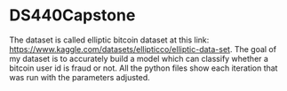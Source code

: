 # DS440Capstone

The dataset is called elliptic bitcoin dataset at this link: https://www.kaggle.com/datasets/ellipticco/elliptic-data-set. The goal of my dataset is to accurately build a model which can classify whether a bitcoin user id is fraud or not. All the python files show each iteration that was run with the parameters adjusted. 
